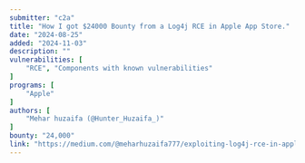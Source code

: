```yaml
---
submitter: "c2a"
title: "How I got $24000 Bounty from a Log4j RCE in Apple App Store."
date: "2024-08-25"
added: "2024-11-03"
description: ""
vulnerabilities: [
    "RCE", "Components with known vulnerabilities"
]
programs: [
    "Apple"
]
authors: [
    "Mehar huzaifa (@Hunter_Huzaifa_)"
]
bounty: "24,000"
link: "https://medium.com/@meharhuzaifa777/exploiting-log4j-rce-in-apple-app-store-ca99a549de1f"
---
```




